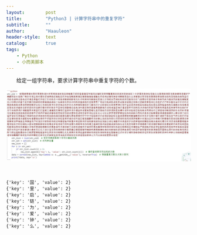 ```yaml
---
layout:        post
title:         "Python3 | 计算字符串中的重复字符"
subtitle:      ""
author:        "Haauleon"
header-style:  text
catalog:       true
tags:
    - Python
    - 小而美脚本
---
```


&emsp;&emsp;给定一组字符串，要求计算字符串中重复字符的个数。     

![](\img\in-post\post-other\2022-04-19-str-diff-1.jpg)     


<br>

```
{'key': '国', 'value': 2}
{'key': '里', 'value': 2}
{'key': '启', 'value': 2}
{'key': '链', 'value': 2}
{'key': '为', 'value': 2}
{'key': '爱', 'value': 2}
{'key': '钟', 'value': 2}
{'key': '么', 'value': 2}
```